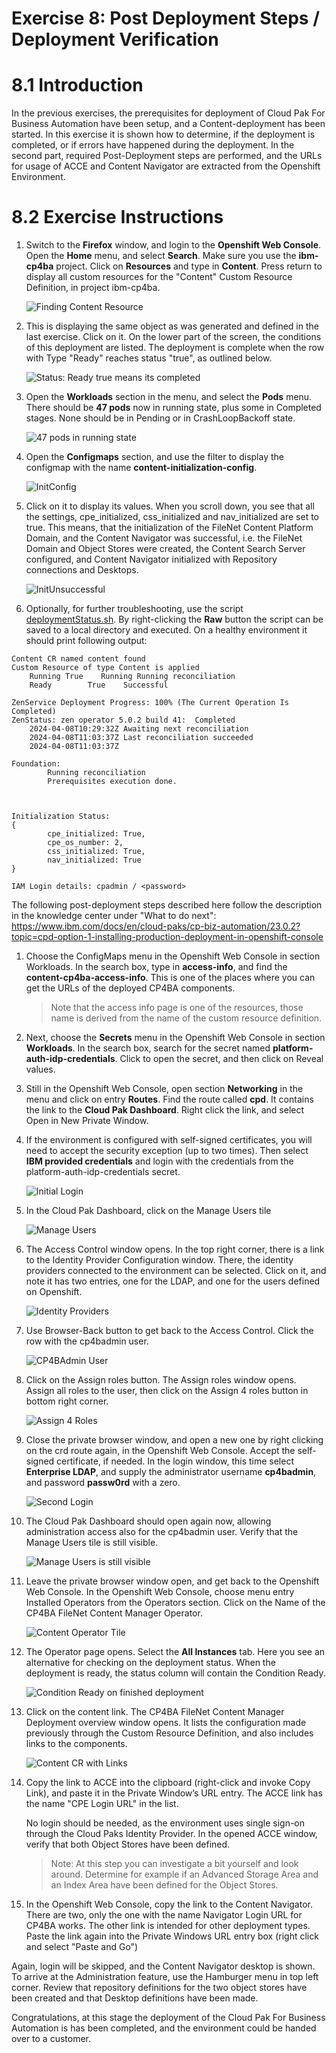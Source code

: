 # Exercise 8: Post Deployment Steps / Deployment Verification

# 8.1 Introduction

In the previous exercises, the prerequisites for deployment of Cloud Pak For Business Automation have been setup, and a Content-deployment has been started. In this exercise it is shown how to determine, if the deployment is completed, or if errors have happened during the deployment. In the second part, required Post-Deployment steps are performed, and the URLs for usage of ACCE and Content Navigator are extracted from the Openshift Environment.

# 8.2 Exercise Instructions

1.	Switch to the **Firefox** window, and login to the **Openshift Web Console**. Open the **Home** menu, and select **Search**. Make sure you use the **ibm-cp4ba** project. Click on **Resources** and type in **Content**. Press return to display all custom resources for the "Content" Custom Resource Definition, in project ibm-cp4ba.

    ![Finding Content Resource](Images/8.2-Find-Content-Resource.png)
 
2.	This is displaying the same object as was generated and defined in the last exercise. Click on it. On the lower part of the screen, the conditions of this deployment are listed. The deployment is complete when the row with Type "Ready" reaches status "true", as outlined below.
 
    ![Status: Ready true means its completed](Images/8.2-status-ready.png)    
 
3.	Open the **Workloads** section in the menu, and select the **Pods** menu. There should be **47 pods** now in running state, plus some in Completed stages. None should be in Pending or in CrashLoopBackoff state.

    ![47 pods in running state](Images/8.2-47pods.png)		
	
4.  Open the **Configmaps** section, and use the filter to display the configmap with the name **content-initialization-config**. 

    ![InitConfig](Images/8.2-initialization-config.png)
	
5.  Click on it to display its values. When you scroll down, you see that all the settings, cpe_initialized, css_initialized and nav_initialized are set to true. This means, that the initialization of the FileNet Content Platform Domain, and the Content Navigator was successful, i.e. the FileNet Domain and Object Stores were created, the Content Search Server configured, and Content Navigator initialized with Repository connections and Desktops.
	
	![InitUnsuccessful](Images/8.2-init-successful.png)
	
	
4.  Optionally, for further troubleshooting, use the script [deploymentStatus.sh](LabData/deploymentStatus.sh). By right-clicking the **Raw**  button the script can be saved to a local directory and executed. On a healthy environment it should print following output:

```
Content CR named content found
Custom Resource of type Content is applied
    Running	True    Running Running reconciliation
    Ready        True    Successful

ZenService Deployment Progress: 100% (The Current Operation Is Completed)
ZenStatus: zen operator 5.0.2 build 41:  Completed
    2024-04-08T10:29:32Z Awaiting next reconciliation
    2024-04-08T11:03:37Z Last reconciliation succeeded
    2024-04-08T11:03:37Z

Foundation:
        Running reconciliation
        Prerequisites execution done.



Initialization Status:
{
        cpe_initialized: True,
        cpe_os_number: 2,
        css_initialized: True,
        nav_initialized: True
}

IAM Login details: cpadmin / <password>
```
    
    
The following post-deployment steps described here follow the description in the knowledge center under "What to do next": <a href="https://www.ibm.com/docs/en/cloud-paks/cp-biz-automation/23.0.2?topic=cpd-option-1-installing-production-deployment-in-openshift-console" target="_blank">https://www.ibm.com/docs/en/cloud-paks/cp-biz-automation/23.0.2?topic=cpd-option-1-installing-production-deployment-in-openshift-console</a>

1.	Choose the ConfigMaps menu in the Openshift Web Console in section Workloads. In the search box, type in **access-info**, and find the **content-cp4ba-access-info**. This is one of the places where you can get the URLs of the deployed CP4BA components. 

    > Note that the access info page is one of the resources, those name is derived from the name of the custom resource definition.
	
6.	Next, choose the **Secrets** menu in the Openshift Web Console in section **Workloads**. In the search box, search for the secret named **platform-auth-idp-credentials**.  Click to open the secret, and then click on Reveal values. 

7.	Still in the Openshift Web Console, open section **Networking** in the menu and click on entry **Routes**. Find the route called **cpd**. It contains the link to the **Cloud Pak Dashboard**. Right click the link, and select Open in New Private Window. 

8.	If the environment is configured with self-signed certificates, you will need to accept the security exception (up to two times). Then select **IBM provided credentials** and login with the credentials from the  platform-auth-idp-credentials secret. 

    ![Initial Login](Images/8.2-Initial-login.png)
 
9.	In the Cloud Pak Dashboard, click on the Manage Users tile

    ![Manage Users](Images/8.2-Manage-Users.png)
 
10.	The Access Control window opens. In the top right corner, there is a link to the Identity Provider Configuration window. There, the identity providers connected to the environment can be selected. Click on it, and note it has two entries, one for the LDAP, and one for the users defined on Openshift. 

    ![Identity Providers](Images/8.2-IdentityProviders.png)
 
11.	Use Browser-Back button to get back to the Access Control. Click the row with the cp4badmin user. 
 
    ![CP4BAdmin User](Images/8.2-cp4badmin.png)
 
12.	Click on the Assign roles button. The Assign roles window opens.  Assign all roles to the user, then click on the Assign 4 roles button in bottom right corner.

    ![Assign 4 Roles](Images/8.2-assign-4-roles.png)
 
13.	Close the private browser window, and open a new one by right clicking on the crd route again, in the Openshift Web Console. Accept the self-signed certificate, if needed. 
In the login window, this time select **Enterprise LDAP**, and supply the administrator username **cp4badmin**, and password **passw0rd** with a zero. 

    ![Second Login](Images/8.2-second-login.png)
 
14.	The Cloud Pak Dashboard should open again now, allowing administration access also for the  cp4badmin user. Verify that the Manage Users tile is still visible.

    ![Manage Users is still visible](Images/8.2-manage-users-2.png)
 
15.	Leave the private browser window open, and get back to the Openshift Web Console. In the Openshift Web Console, choose menu entry Installed Operators from the Operators section.  Click on the Name of the CP4BA FileNet Content Manager Operator. 

    ![Content Operator Tile](Images/8.2-content-operator.png)
 
16.	The Operator page opens. Select the **All Instances** tab. Here you see an alternative for checking on the deployment status. When the deployment is ready, the status column will contain the Condition Ready.

    ![Condition Ready on finished deployment](Images/8.2-condition-ready.png)
 
17.	Click on the content link. The CP4BA FileNet Content Manager Deployment overview window opens. It lists the configuration made previously through the Custom Resource Definition, and also includes links to the components.

    ![Content CR with Links](Images/8.2-Content.png)
 
18.	Copy the link to ACCE into the clipboard (right-click and invoke Copy Link), and paste it in the Private Window’s URL entry. The ACCE link has the name "CPE Login URL" in the list.

    No login should be needed, as the environment uses single sign-on through the Cloud Paks Identity Provider. In the opened ACCE window, verify that both Object Stores have been defined. 

    > Note: At this step you can investigate a bit yourself and look around. Determine for example if an Advanced Storage Area and an Index Area have been defined for the Object Stores.
	
19.	In the Openshift Web Console, copy the link to the Content Navigator. There are two, only the one with the name Navigator Login URL for CP4BA works. The other link is intended for other deployment types. Paste the link again into the Private Windows URL entry box (right click and select "Paste and Go")

Again, login will be skipped, and the Content Navigator desktop is shown. To arrive at the Administration feature, use the Hamburger menu in top left corner. Review that repository definitions for the two object stores have been created and that Desktop definitions have been made.

Congratulations, at this stage the deployment of the Cloud Pak For Business Automation is has been completed, and the environment could be handed over to a customer. 
